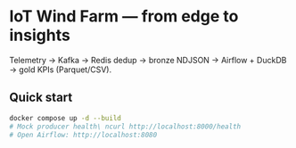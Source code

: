 # IoT Wind Farm — from edge to insights
Telemetry → Kafka → Redis dedup → bronze NDJSON → Airflow + DuckDB → gold KPIs (Parquet/CSV).

## Quick start
```bash
docker compose up -d --build
# Mock producer health\ ncurl http://localhost:8000/health
# Open Airflow: http://localhost:8080
